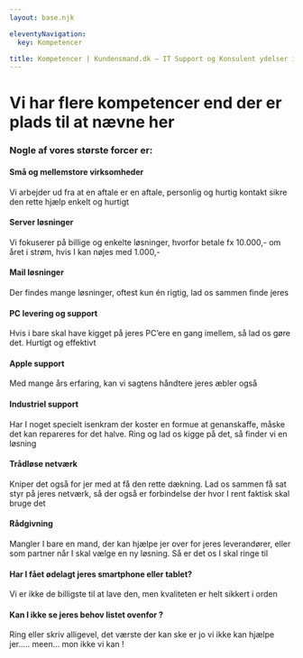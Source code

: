 ```yaml
---
layout: base.njk

eleventyNavigation:
  key: Kompetencer

title: Kompetencer | Kundensmand.dk – IT Support og Konsulent ydelser i Randers og omegn
---
```


<h1>Vi har flere kompetencer end der er plads til at nævne her</h1>
<h3>Nogle af vores største forcer er:</h3>
<h4>Små og mellemstore virksomheder</h4>
<p>Vi arbejder ud fra at en aftale er en aftale, personlig og hurtig kontakt sikre den rette hjælp enkelt og hurtigt</p>
<h4>Server løsninger</h4>
<p>Vi fokuserer på billige og enkelte løsninger, hvorfor betale fx 10.000,- om året i strøm, hvis I kan nøjes med 1.000,-</p>
<h4>Mail løsninger</h4>
<p>Der findes mange løsninger, oftest kun én rigtig, lad os sammen finde jeres</p>
<h4>PC levering og support</h4>
<p>Hvis i bare skal have kigget på jeres PC’ere en gang imellem, så lad os gøre det. Hurtigt og effektivt</p>
<h4>Apple support</h4>
<p>Med mange års erfaring, kan vi sagtens håndtere jeres æbler også</p>
<h4>Industriel support</h4>
<p>Har I noget specielt isenkram der koster en formue at genanskaffe,
måske det kan repareres for det halve. Ring og lad os kigge på det, så
finder vi en løsning</p>
<h4>Trådløse netværk</h4>
<p>Kniper det også for jer med at få den rette dækning. Lad os sammen få
 sat styr på jeres netværk, så der også er forbindelse der hvor I rent
faktisk skal bruge det</p>
<h4>Rådgivning</h4>
<p>Mangler I bare en mand, der kan hjælpe jer over for jeres
leverandører, eller som partner når I skal vælge en ny løsning. Så er
det os I skal ringe til</p>
<h4>Har I fået ødelagt jeres smartphone eller tablet<strong>?</strong></h4>
<p>Vi er ikke de billigste til at lave den, men kvaliteten er helt sikkert i orden</p>
<h4>Kan I ikke se jeres behov listet ovenfor ?</h4>
<p>Ring eller skriv alligevel, det værste der kan ske er jo vi ikke kan hjælpe jer….. meen… mon ikke vi kan !</p>